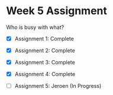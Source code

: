 Week 5 Assignment
=================

Who is busy with what?

- [x] Assignment 1: Complete
- [x] Assignment 2: Complete
- [x] Assignment 3: Complete
- [x] Assignment 4: Complete
- [ ] Assignment 5: Jeroen (In Progress)

 
